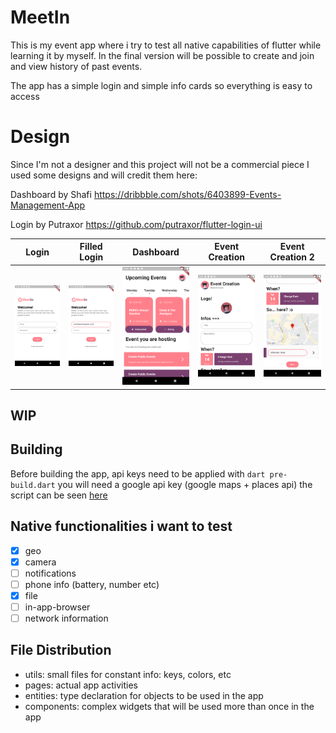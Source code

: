 # MeetIn

This is my event app where i try to test all native capabilities of flutter while learning it by myself.
In the final version will be possible to create and join and view history of past events.

The app has a simple login and simple info cards so everything is easy to access

# Design
Since I'm not a designer and this project will not be a commercial piece I used some designs and will credit them here:

Dashboard by Shafi https://dribbble.com/shots/6403899-Events-Management-App

Login by Putraxor https://github.com/putraxor/flutter-login-ui

Login                      | Filled Login               | Dashboard                 | Event Creation            | Event Creation 2
:-------------------------:|:--------------------------:|:-------------------------:|:-------------------------:|:-------------------------:
![](./presentation/1.png)  |  ![](./presentation/2.png) | ![](./presentation/3.png) | ![](./presentation/4.png) | ![](./presentation/5.png)

## WIP
## Building

Before building the app, api keys need to be applied with `dart pre-build.dart` you will need a google api key (google maps + places api) the script can be seen [here](./pre-build.dart)

## Native functionalities i want to test

- [x] geo
- [x] camera
- [ ] notifications
- [ ] phone info (battery, number etc)
- [x] file
- [ ] in-app-browser
- [ ] network information

## File Distribution

- utils: small files for constant info: keys, colors, etc
- pages: actual app activities
- entities: type declaration for objects to be used in the app
- components: complex widgets that will be used more than once in the app
